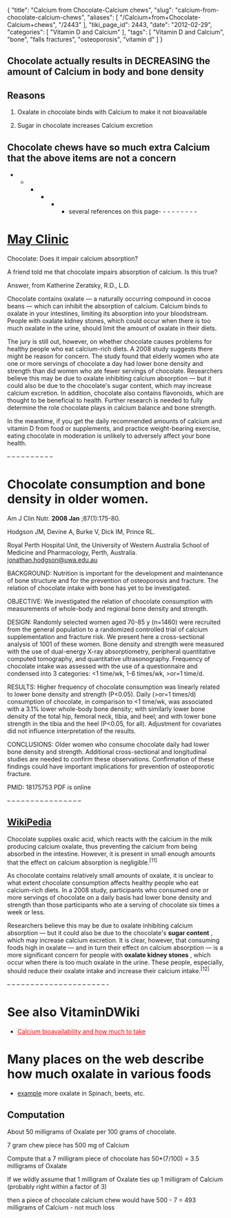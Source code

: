 {
    "title": "Calcium from Chocolate-Calcium chews",
    "slug": "calcium-from-chocolate-calcium-chews",
    "aliases": [
        "/Calcium+from+Chocolate-Calcium+chews",
        "/2443"
    ],
    "tiki_page_id": 2443,
    "date": "2012-02-29",
    "categories": [
        "Vitamin D and Calcium"
    ],
    "tags": [
        "Vitamin D and Calcium",
        "bone",
        "falls fractures",
        "osteoporosis",
        "vitamin d"
    ]
}


## Chocolate actually results in DECREASING the amount of Calcium in body and bone density

## Reasons

1. Oxalate in chocolate binds with Calcium to make it not bioavailable

1. Sugar in chocolate increases Calcium excretion

## Chocolate chews have so much extra Calcium that the above items are not a concern

- - - - - -  several references on this page- - - - - - - - - 

# [May Clinic](http://www.mayoclinic.com/health/calcium/AN01294%20)

Chocolate: Does it impair calcium absorption?

A friend told me that chocolate impairs absorption of calcium. Is this true?

Answer, from Katherine Zeratsky, R.D., L.D.

Chocolate contains oxalate — a naturally occurring compound in cocoa beans — which can inhibit the absorption of calcium. Calcium binds to oxalate in your intestines, limiting its absorption into your bloodstream. People with oxalate kidney stones, which could occur when there is too much oxalate in the urine, should limit the amount of oxalate in their diets.

The jury is still out, however, on whether chocolate causes problems for healthy people who eat calcium-rich diets. A 2008 study suggests there might be reason for concern. The study found that elderly women who ate one or more servings of chocolate a day had lower bone density and strength than did women who ate fewer servings of chocolate. Researchers believe this may be due to oxalate inhibiting calcium absorption — but it could also be due to the chocolate's sugar content, which may increase calcium excretion. In addition, chocolate also contains flavonoids, which are thought to be beneficial to health. Further research is needed to fully determine the role chocolate plays in calcium balance and bone strength.

In the meantime, if you get the daily recommended amounts of calcium and vitamin D from food or supplements, and practice weight-bearing exercise, eating chocolate in moderation is unlikely to adversely affect your bone health.

– – – – – – – – – – 

# Chocolate consumption and bone density in older women.

Am J Clin Nutr.  **2008 Jan** ;87(1):175-80.

Hodgson JM, Devine A, Burke V, Dick IM, Prince RL.

Royal Perth Hospital Unit, the University of Western Australia School of Medicine and Pharmacology, Perth, Australia. jonathan.hodgson@uwa.edu.au

BACKGROUND: Nutrition is important for the development and maintenance of bone structure and for the prevention of osteoporosis and fracture. The relation of chocolate intake with bone has yet to be investigated.

OBJECTIVE: We investigated the relation of chocolate consumption with measurements of whole-body and regional bone density and strength.

DESIGN: Randomly selected women aged 70-85 y (n=1460) were recruited from the general population to a randomized controlled trial of calcium supplementation and fracture risk. We present here a cross-sectional analysis of 1001 of these women. Bone density and strength were measured with the use of dual-energy X-ray absorptiometry, peripheral quantitative computed tomography, and quantitative ultrasonography. Frequency of chocolate intake was assessed with the use of a questionnaire and condensed into 3 categories: <1 time/wk, 1-6 times/wk, >or=1 time/d.

RESULTS: Higher frequency of chocolate consumption was linearly related to lower bone density and strength (P<0.05). Daily (>or=1 times/d) consumption of chocolate, in comparison to <1 time/wk, was associated with a 3.1% lower whole-body bone density; with similarly lower bone density of the total hip, femoral neck, tibia, and heel; and with lower bone strength in the tibia and the heel (P<0.05, for all). Adjustment for covariates did not influence interpretation of the results.

CONCLUSIONS: Older women who consume chocolate daily had lower bone density and strength. Additional cross-sectional and longitudinal studies are needed to confirm these observations. Confirmation of these findings could have important implications for prevention of osteoporotic fracture.

PMID:     18175753  PDF is online

– – – – – – – – – – – – – – – – 

## [WikiPedia](http://en.wikipedia.org/wiki/Chocolate_milk)

Chocolate supplies oxalic acid, which reacts with the calcium in the milk producing calcium oxalate, thus preventing the calcium from being absorbed in the intestine. However, it is present in small enough amounts that the effect on calcium absorption is negligible.<sup>[11]</sup> 

As chocolate contains relatively small amounts of oxalate, it is unclear to what extent chocolate consumption affects healthy people who eat calcium-rich diets. In a 2008 study, participants who consumed one or more servings of chocolate on a daily basis had lower bone density and strength than those participants who ate a serving of chocolate six times a week or less. 

Researchers believe this may be due to oxalate inhibiting calcium absorption — but it could also be due to the chocolate's  **sugar content** , which may increase calcium excretion. It is clear, however, that consuming foods high in oxalate — and in turn their effect on calcium absorption — is a more significant concern for people with  **oxalate kidney stones** , which occur when there is too much oxalate in the urine. These people, especially, should reduce their oxalate intake and increase their calcium intake.<sup>[12]</sup>

– – – – – – – – – – – – – – – – – – – – – -

# See also VitaminDWiki

* <a href="/posts/calcium-bioavailability-and-how-much-to-take" style="color: red; text-decoration: underline;" title="This link has an unknown page_id: 1446">Calcium bioavailability and how much to take</a>

# Many places on the web describe how much oxalate in various foods

* [example](http://www.wakehealth.edu/Urology/Kidney-Stones/Oxalate-Content-of-Foods.htm) more oxalate in Spinach, beets, etc.

## Computation

About 50 milligrams of Oxalate per 100 grams of chocolate.  

7 gram chew piece has 500 mg of Calcium

Compute that a 7 milligram piece of chocolate has 50*(7/100) = 3.5 milligrams of Oxalate

If we wildly assume that 1 milligram of Oxalate ties up 1 milligram of Calcium (probably right within a factor of 3)

then a piece of chocolate calcium chew would have 500 - 7 = 493 milligrams of Calcium - not much loss